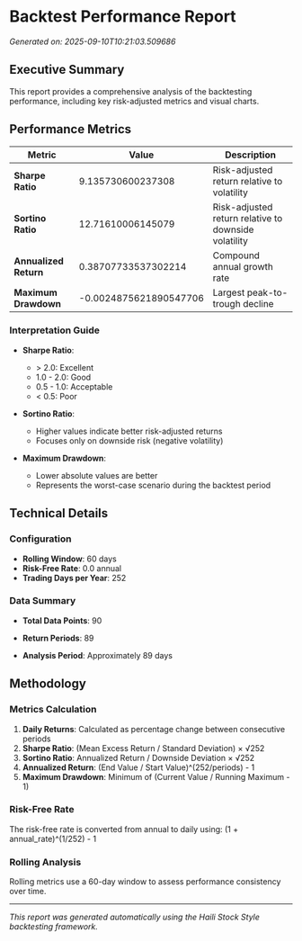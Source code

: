 # Backtest Performance Report

*Generated on: 2025-09-10T10:21:03.509686*

## Executive Summary

This report provides a comprehensive analysis of the backtesting performance, including key risk-adjusted metrics and visual charts.


## Performance Metrics

| Metric | Value | Description |
|--------|-------|-------------|
| **Sharpe Ratio** | 9.135730600237308 | Risk-adjusted return relative to volatility |
| **Sortino Ratio** | 12.71610006145079 | Risk-adjusted return relative to downside volatility |
| **Annualized Return** | 0.38707733537302214 | Compound annual growth rate |
| **Maximum Drawdown** | -0.0024875621890547706 | Largest peak-to-trough decline |

### Interpretation Guide

- **Sharpe Ratio**: 
  - \> 2.0: Excellent
  - 1.0 - 2.0: Good  
  - 0.5 - 1.0: Acceptable
  - < 0.5: Poor

- **Sortino Ratio**: 
  - Higher values indicate better risk-adjusted returns
  - Focuses only on downside risk (negative volatility)

- **Maximum Drawdown**: 
  - Lower absolute values are better
  - Represents the worst-case scenario during the backtest period





## Technical Details


### Configuration

- **Rolling Window**: 60 days
- **Risk-Free Rate**: 0.0 annual
- **Trading Days per Year**: 252




### Data Summary

- **Total Data Points**: 90

- **Return Periods**: 89
- **Analysis Period**: Approximately 89 days



## Methodology

### Metrics Calculation

1. **Daily Returns**: Calculated as percentage change between consecutive periods
2. **Sharpe Ratio**: (Mean Excess Return / Standard Deviation) × √252
3. **Sortino Ratio**: Annualized Return / Downside Deviation × √252
4. **Annualized Return**: (End Value / Start Value)^(252/periods) - 1
5. **Maximum Drawdown**: Minimum of (Current Value / Running Maximum - 1)

### Risk-Free Rate

The risk-free rate is converted from annual to daily using: (1 + annual_rate)^(1/252) - 1

### Rolling Analysis

Rolling metrics use a 60-day window to assess performance consistency over time.

---

*This report was generated automatically using the Haili Stock Style backtesting framework.*